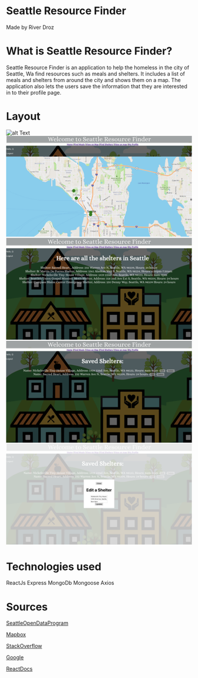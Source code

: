 # Seattle Resource Finder
Made by River Droz

# What is Seattle Resource Finder?
Seattle Resource Finder is an application to help the homeless in the city of Seattle, Wa find resources such as meals and shelters. It includes a list of meals and shelters from around the city and shows them on a map. The application also lets the users save the information that they are interested in to their profile page.

# Layout
![alt Text](public/img/login.png)
![alt Text](public/img/mealsmap.png)
![alt Text](public/img/shelters.png)
![alt Text](public/img/saved.png)
![alt Text](public/img/Edit.png)


# Technologies used
ReactJs
Express
MongoDb
Mongoose
Axios


# Sources
[SeattleOpenDataProgram](https://data.seattle.gov/dataset/meal-programs/9mhm-rrwt)

[Mapbox](https://www.mapbox.com/)

[StackOverflow](www.tackoverflow.com)

[Google](www.google.com)

[ReactDocs](https://reactjs.org)



